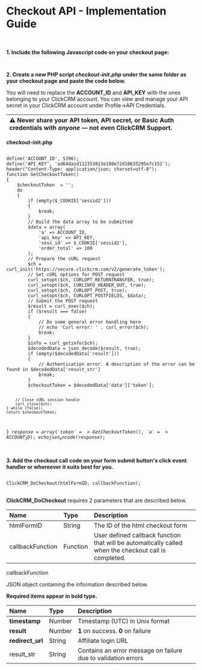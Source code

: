 <h1>Checkout API - Implementation Guide</h1><br>
<p><strong>1. Include the following Javascript code on your checkout page:</strong><br></p>

<code><script type="text/javascript">var ClickCRM_DoCheckout=function(){var s,o,a="",i="",n={result:0,result_str:"Oops! Something went wrong. Please try again"};function r(e){var t=n;try{t=JSON.parse(this.responseText)}catch(e){}o(t)}function c(e){o(n)}function u(e){o(n)}function l(e){var t,n;0<e.status||(t=e,(n=new XMLHttpRequest).submittedData=t,n.addEventListener("load",r),n.addEventListener("error",c),n.addEventListener("abort",u),n.open("post",t.receiver,!0),n.setRequestHeader("Content-Type",t.contentType),n.send(t.segments.join("&")))}function t(e){var t,n,s;this.contentType="application/x-www-form-urlencoded",this.receiver="https://secure.clickcrm.com/v2/docheckout",this.status=0,this.segments=["a="+i,"t="+a];for(var o=escape,r=0;r<e.elements.length;r++)if((s=e.elements[r]).hasAttribute("name"))if("FILE"===(n="INPUT"===s.nodeName.toUpperCase()?s.getAttribute("type").toUpperCase():"TEXT")&&0<s.files.length)for(t=0;t<s.files.length;this.segments.push(o(s.name)+"="+o(s.files[t++].name)));else("RADIO"!==n&&"CHECKBOX"!==n||s.checked)&&this.segments.push(o(s.name)+"="+o(s.value));a="",l(this)}function p(n){var s=new XMLHttpRequest;s.addEventListener("load",function(e){var t;try{s.readyState===s.DONE&&200===s.status&&(t=JSON.parse(s.responseText),a=t.token,i=t.a,"function"==typeof n&&n())}catch(e){}}),s.open("GET","checkout-init.php"),s.send()}function h(e){console.log("FORM: "+s),console.log("CHECKOUT: "+a),new t(s)}return p(),function(e,t){var n;s=document.getElementById(e),o=t,n=h,""!==a?(console.log("USING EXISTING TOKEN"),n()):(console.log("GETTING NEW TOKEN"),p(n))}}();</script>
</code>

<p><strong>2. Create a new PHP script <i>checkout-init.php</i> under the same folder as your checkout page and paste the code below.</strong><br></p>
<p>You will need to replace the <b>ACCOUNT_ID</b> and <b>API_KEY</b> with the ones belonging to your ClickCRM account. You can view and manage your API secret in your ClickCRM account under Profile->API Credentials</strong>.
<br></p>
<table>
<thead>
<tr>
<th align="left"><g-emoji class="g-emoji" alias="warning" fallback-src="https://assets-cdn.github.com/images/icons/emoji/unicode/26a0.png">⚠️</g-emoji> Never share your API token, API secret, or Basic Auth credentials with <em>anyone</em> — not even ClickCRM Support.</th>
</tr>
</thead>
</table>
<p><b>checkout-init.php</b></p>
<pre>
<code>
define('ACCOUNT_ID', 5396);
define('API_KEY', 'ad64dasd112353813e180e72d10635295e7c151');
header("Content-Type: application/json; charset=utf-8");
function GetCheckoutToken()
{
    $checkoutToken  = '';
    do
    {
        if (empty($_COOKIE['sessid2']))
        {
            break;
        }
        // Build the data array to be submitted
        $data = array(
            'a' => ACCOUNT_ID,
            'api_key' => API_KEY,
            'sess_id' => $_COOKIE['sessid2'],
            'order_total' => 100
        );
        // Prepare the cURL request
        $ch = curl_init('https://secure.clickcrm.com/v2/generate_token');
        // Set cURL options for POST request
        curl_setopt($ch, CURLOPT_RETURNTRANSFER, true);
        curl_setopt($ch, CURLINFO_HEADER_OUT, true);
        curl_setopt($ch, CURLOPT_POST, true);
        curl_setopt($ch, CURLOPT_POSTFIELDS, $data);
        // Submit the POST request
        $result = curl_exec($ch);
        if ($result === false)
        {
            // Do some general error handling here
            // echo 'Curl error: ' . curl_error($ch);
            break;
        }
        $info = curl_getinfo($ch);
        $decodedData = json_decode($result, true);
        if (empty($decodedData['result']))
        {
            // Authentication error. A description of the error can be found in $decodedData['result_str']
            break;
        }
        $checkoutToken = $decodedData['data']['token'];

        // Close cURL session handle
        curl_close($ch);
    } while (false);
    return $checkoutToken;
}
$response = array('token' => GetCheckoutToken(), 'a' => ACCOUNT_ID);
echo json_encode($response);
</code>
</pre>
<p><strong>3. Add the checkout call code on your form submit button's click event handler or whereever it suits best for you.</strong></p>
<pre>
<code>
ClickCRM_DoCheckout(htmlFormID, callbackFunction);
</code>
</pre>
<p><b>ClickCRM_DoCheckout</b> requires 2 parameters that are described below.</p>
<table>
<thead>
<tr>
<th align="left">Name</th>
<th align="left">Type</th>
<th align="left">Description</th>
</tr>
</thead>
<tbody>
<tr>
<td align="left">htmlFormID</td>
<td align="left">String</td>
<td align="left">The ID of the html checkout form</td>
</tr>
<tr>
<td align="left">callbackFunction</td>
<td align="left">Function</td>
<td align="left">User defined callback function that will be automatically called when the checkout call is completed.</td>
</tr>
</tbody>
</table>
<p>callbackFunction<p>
<p> JSON object containing the information described below.</p>
<p><strong>Required items appear in bold type.</strong></p>
<table>
<thead>
<tr>
<th align="left">Name</th>
<th align="left">Type</th>
<th align="left">Description</th>
</tr>
</thead>
<tbody>
<tr>
<td align="left"><strong>timestamp</strong></td>
<td align="left">Number</td>
<td align="left">Timestamp (UTC) in Unix format</td>
</tr>
<tr>
<td align="left"><strong>result</strong></td>
<td align="left">Number</td>
<td align="left"><strong>1</strong> on success. <strong>0</strong> on failure</td>
</tr>
<tr>
<td align="left"><strong>redirect_url</strong></td>
<td align="left">String</td>
<td align="left">Affiliate login URL</td>
</tr>
  <tr>
<td align="left">result_str</td>
<td align="left">String</td>
<td align="left">Contains an error message on failure due to validation errors</td>
</tr>
</tbody>
</table>
